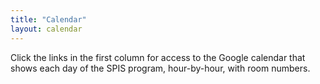 ```yaml
---
title: "Calendar"
layout: calendar
---
```


<p>Click the links in the first column for access to the Google calendar that shows each day of the SPIS program, hour-by-hour, with room numbers.</p>

<div id='calendar'
     class='calendar'
     data-weeks="{{site.num_weeks}}"
     data-start-date="{{site.start_date}}">
</div>


